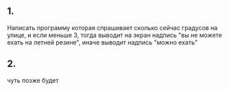 ## 1.   
Написать программу которая спрашивает сколько сейчас градусов на улице, и если меньше 3, тогда выводит на экран надпись "вы не можете ехать на летней резине", иначе выводит надпись "можно ехать" 


## 2.
чуть позже будет
